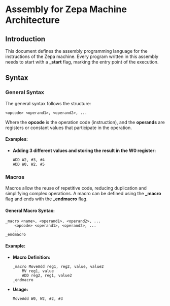 
# Assembly for Zepa Machine Architecture

## Introduction
This document defines the assembly programming language for the instructions of the Zepa machine. Every program written in this assembly needs to start with a **_start** flag, marking the entry point of the execution.

## Syntax

### General Syntax
The general syntax follows the structure:

```
<opcode> <operand1>, <operand2>, ...
```

Where the **opcode** is the operation code (instruction), and the **operands** are registers or constant values that participate in the operation.

#### Examples:
- **Adding 3 different values and storing the result in the W0 register:**
    ```
    ADD W2, #3, #4
    ADD W0, W2, #5
    ```

### Macros
Macros allow the reuse of repetitive code, reducing duplication and simplifying complex operations. A macro can be defined using the **_macro** flag and ends with the **_endmacro** flag.

#### General Macro Syntax:
```
_macro <name>, <operand1>, <operand2>, ...
    <opcode> <operand1>, <operand2>, ...
    ...
_endmacro
```

#### Example:
- **Macro Definition:**
    ```
    _macro MoveAdd reg1, reg2, value, value2
        MV reg1, value
        ADD reg2, reg1, value2
    _endmacro
    ```
- **Usage:**
    ```
    MoveAdd W0, W2, #2, #3
    ```